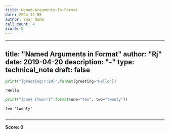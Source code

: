 ```yaml
---
title: Named-Arguments-In-Format
date: 2024-12-05
author: Your Name
cell_count: 4
score: 0
---
```


---
title: "Named Arguments in Format"
author: "Rj"
date: 2019-04-20
description: "-"
type: technical_note
draft: false
---

```python
print("{greeting!r:20}".format(greeting="Hello"))
```

    'Hello'             



```python
print("{one} {two!r}".format(one="ten", two="twenty"))
```

    ten 'twenty'



```python

```


---
**Score: 0**